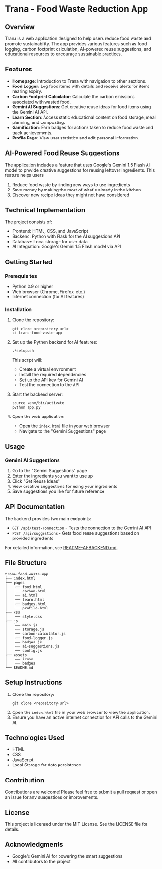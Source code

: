 # Trana - Food Waste Reduction App

## Overview
Trana is a web application designed to help users reduce food waste and promote sustainability. The app provides various features such as food logging, carbon footprint calculation, AI-powered reuse suggestions, and educational resources to encourage sustainable practices.

## Features
- **Homepage**: Introduction to Trana with navigation to other sections.
- **Food Logger**: Log food items with details and receive alerts for items nearing expiry.
- **Carbon Footprint Calculator**: Calculate the carbon emissions associated with wasted food.
- **Gemini AI Suggestions**: Get creative reuse ideas for food items using the Gemini AI API.
- **Learn Section**: Access static educational content on food storage, meal planning, and composting.
- **Gamification**: Earn badges for actions taken to reduce food waste and track achievements.
- **Profile Page**: View user statistics and edit personal information.

## AI-Powered Food Reuse Suggestions

The application includes a feature that uses Google's Gemini 1.5 Flash AI model to provide creative suggestions for reusing leftover ingredients. This feature helps users:

1. Reduce food waste by finding new ways to use ingredients
2. Save money by making the most of what's already in the kitchen
3. Discover new recipe ideas they might not have considered

## Technical Implementation

The project consists of:

- Frontend: HTML, CSS, and JavaScript
- Backend: Python with Flask for the AI suggestions API
- Database: Local storage for user data
- AI Integration: Google's Gemini 1.5 Flash model via API

## Getting Started

### Prerequisites

- Python 3.9 or higher
- Web browser (Chrome, Firefox, etc.)
- Internet connection (for AI features)

### Installation

1. Clone the repository:
   ```
   git clone <repository-url>
   cd trana-food-waste-app
   ```

2. Set up the Python backend for AI features:
   ```
   ./setup.sh
   ```
   This script will:
   - Create a virtual environment
   - Install the required dependencies
   - Set up the API key for Gemini AI
   - Test the connection to the API

3. Start the backend server:
   ```
   source venv/bin/activate
   python app.py
   ```

4. Open the web application:
   - Open the `index.html` file in your web browser
   - Navigate to the "Gemini Suggestions" page

## Usage

### Gemini AI Suggestions

1. Go to the "Gemini Suggestions" page
2. Enter the ingredients you want to use up
3. Click "Get Reuse Ideas"
4. View creative suggestions for using your ingredients
5. Save suggestions you like for future reference

## API Documentation

The backend provides two main endpoints:

- `GET /api/test-connection` - Tests the connection to the Gemini AI API
- `POST /api/suggestions` - Gets food reuse suggestions based on provided ingredients

For detailed information, see [README-AI-BACKEND.md](README-AI-BACKEND.md).

## File Structure
```
trana-food-waste-app
├── index.html
├── pages
│   ├── food.html
│   ├── carbon.html
│   ├── ai.html
│   ├── learn.html
│   ├── badges.html
│   └── profile.html
├── css
│   └── style.css
├── js
│   ├── main.js
│   ├── storage.js
│   ├── carbon-calculator.js
│   ├── food-logger.js
│   ├── badges.js
│   ├── ai-suggestions.js
│   └── config.js
├── assets
│   ├── icons
│   └── badges
└── README.md
```

## Setup Instructions
1. Clone the repository:
   ```
   git clone <repository-url>
   ```
2. Open the `index.html` file in your web browser to view the application.
3. Ensure you have an active internet connection for API calls to the Gemini AI.

## Technologies Used
- HTML
- CSS
- JavaScript
- Local Storage for data persistence

## Contribution
Contributions are welcome! Please feel free to submit a pull request or open an issue for any suggestions or improvements.

## License
This project is licensed under the MIT License. See the LICENSE file for details.

## Acknowledgments
- Google's Gemini AI for powering the smart suggestions
- All contributors to the project